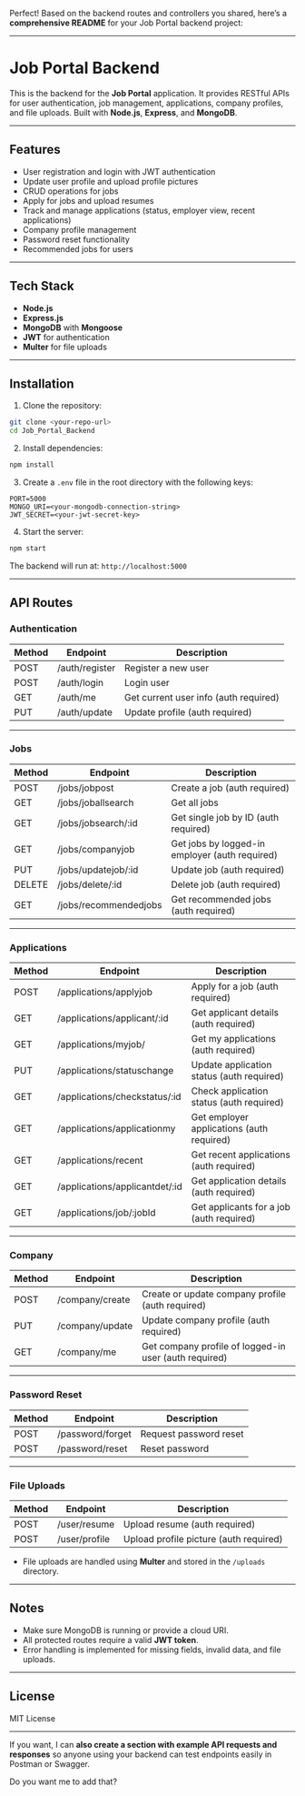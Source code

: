 Perfect! Based on the backend routes and controllers you shared, here’s a **comprehensive README** for your Job Portal backend project:

---

# Job Portal Backend

This is the backend for the **Job Portal** application. It provides RESTful APIs for user authentication, job management, applications, company profiles, and file uploads. Built with **Node.js**, **Express**, and **MongoDB**.

---

## Features

* User registration and login with JWT authentication
* Update user profile and upload profile pictures
* CRUD operations for jobs
* Apply for jobs and upload resumes
* Track and manage applications (status, employer view, recent applications)
* Company profile management
* Password reset functionality
* Recommended jobs for users

---

## Tech Stack

* **Node.js**
* **Express.js**
* **MongoDB** with **Mongoose**
* **JWT** for authentication
* **Multer** for file uploads

---

## Installation

1. Clone the repository:

```bash
git clone <your-repo-url>
cd Job_Portal_Backend
```

2. Install dependencies:

```bash
npm install
```

3. Create a `.env` file in the root directory with the following keys:

```
PORT=5000
MONGO_URI=<your-mongodb-connection-string>
JWT_SECRET=<your-jwt-secret-key>
```

4. Start the server:

```bash
npm start
```

The backend will run at: `http://localhost:5000`

---

## API Routes

### **Authentication**

| Method | Endpoint       | Description                           |
| ------ | -------------- | ------------------------------------- |
| POST   | /auth/register | Register a new user                   |
| POST   | /auth/login    | Login user                            |
| GET    | /auth/me       | Get current user info (auth required) |
| PUT    | /auth/update   | Update profile (auth required)        |

---

### **Jobs**

| Method | Endpoint              | Description                                    |
| ------ | --------------------- | ---------------------------------------------- |
| POST   | /jobs/jobpost         | Create a job (auth required)                   |
| GET    | /jobs/joballsearch    | Get all jobs                                   |
| GET    | /jobs/jobsearch/\:id  | Get single job by ID (auth required)           |
| GET    | /jobs/companyjob      | Get jobs by logged-in employer (auth required) |
| PUT    | /jobs/updatejob/\:id  | Update job (auth required)                     |
| DELETE | /jobs/delete/\:id     | Delete job (auth required)                     |
| GET    | /jobs/recommendedjobs | Get recommended jobs (auth required)           |

---

### **Applications**

| Method | Endpoint                        | Description                               |
| ------ | ------------------------------- | ----------------------------------------- |
| POST   | /applications/applyjob          | Apply for a job (auth required)           |
| GET    | /applications/applicant/\:id    | Get applicant details (auth required)     |
| GET    | /applications/myjob/            | Get my applications (auth required)       |
| PUT    | /applications/statuschange      | Update application status (auth required) |
| GET    | /applications/checkstatus/\:id  | Check application status (auth required)  |
| GET    | /applications/applicationmy     | Get employer applications (auth required) |
| GET    | /applications/recent            | Get recent applications (auth required)   |
| GET    | /applications/applicantdet/\:id | Get application details (auth required)   |
| GET    | /applications/job/\:jobId       | Get applicants for a job (auth required)  |

---

### **Company**

| Method | Endpoint        | Description                                           |
| ------ | --------------- | ----------------------------------------------------- |
| POST   | /company/create | Create or update company profile (auth required)      |
| PUT    | /company/update | Update company profile (auth required)                |
| GET    | /company/me     | Get company profile of logged-in user (auth required) |

---

### **Password Reset**

| Method | Endpoint         | Description            |
| ------ | ---------------- | ---------------------- |
| POST   | /password/forget | Request password reset |
| POST   | /password/reset  | Reset password         |

---

### **File Uploads**

| Method | Endpoint      | Description                            |
| ------ | ------------- | -------------------------------------- |
| POST   | /user/resume  | Upload resume (auth required)          |
| POST   | /user/profile | Upload profile picture (auth required) |

* File uploads are handled using **Multer** and stored in the `/uploads` directory.

---

## Notes

* Make sure MongoDB is running or provide a cloud URI.
* All protected routes require a valid **JWT token**.
* Error handling is implemented for missing fields, invalid data, and file uploads.

---

## License

MIT License

---

If you want, I can **also create a section with example API requests and responses** so anyone using your backend can test endpoints easily in Postman or Swagger.

Do you want me to add that?
